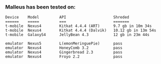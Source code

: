### Malleus has been tested on:

    Device    Model         API                     Shreded
    ======    =====         ===                     =======
    t-mobile  Nexus4        Kitkat 4.4.4 (ART)      9.7 gb in 10m 34s
    t-mobile  Nexus4        Kitkat 4.4.4 (Dalvik)   10.12 gb in 13m 54s
    t-mobile  GalaxyS4      JellyBean 4.3           12 gb in 23m 44s
        
    emulator  Nexus5        L(emonMeringuePie)      pass
    emulator  Nexus4        HoneyComb 3.2           pass
    emulator  Nexus4        Gingerbread 2.3         pass
    emulator  Nexus4        Froyo 2.2               pass
    
